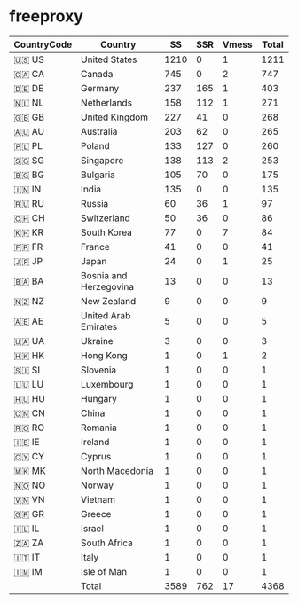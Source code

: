 # freeproxy

|CountryCode|Country|SS|SSR|Vmess|Total|
|  ----  | ----  |  ----  | ----  |  ----  | ----  |
|🇺🇸 US|United States|1210|0|1|1211|
|🇨🇦 CA|Canada|745|0|2|747|
|🇩🇪 DE|Germany|237|165|1|403|
|🇳🇱 NL|Netherlands|158|112|1|271|
|🇬🇧 GB|United Kingdom|227|41|0|268|
|🇦🇺 AU|Australia|203|62|0|265|
|🇵🇱 PL|Poland|133|127|0|260|
|🇸🇬 SG|Singapore|138|113|2|253|
|🇧🇬 BG|Bulgaria|105|70|0|175|
|🇮🇳 IN|India|135|0|0|135|
|🇷🇺 RU|Russia|60|36|1|97|
|🇨🇭 CH|Switzerland|50|36|0|86|
|🇰🇷 KR|South Korea|77|0|7|84|
|🇫🇷 FR|France|41|0|0|41|
|🇯🇵 JP|Japan|24|0|1|25|
|🇧🇦 BA|Bosnia and Herzegovina|13|0|0|13|
|🇳🇿 NZ|New Zealand|9|0|0|9|
|🇦🇪 AE|United Arab Emirates|5|0|0|5|
|🇺🇦 UA|Ukraine|3|0|0|3|
|🇭🇰 HK|Hong Kong|1|0|1|2|
|🇸🇮 SI|Slovenia|1|0|0|1|
|🇱🇺 LU|Luxembourg|1|0|0|1|
|🇭🇺 HU|Hungary|1|0|0|1|
|🇨🇳 CN|China|1|0|0|1|
|🇷🇴 RO|Romania|1|0|0|1|
|🇮🇪 IE|Ireland|1|0|0|1|
|🇨🇾 CY|Cyprus|1|0|0|1|
|🇲🇰 MK|North Macedonia|1|0|0|1|
|🇳🇴 NO|Norway|1|0|0|1|
|🇻🇳 VN|Vietnam|1|0|0|1|
|🇬🇷 GR|Greece|1|0|0|1|
|🇮🇱 IL|Israel|1|0|0|1|
|🇿🇦 ZA|South Africa|1|0|0|1|
|🇮🇹 IT|Italy|1|0|0|1|
|🇮🇲 IM|Isle of Man|1|0|0|1|
||Total|3589|762|17|4368|
